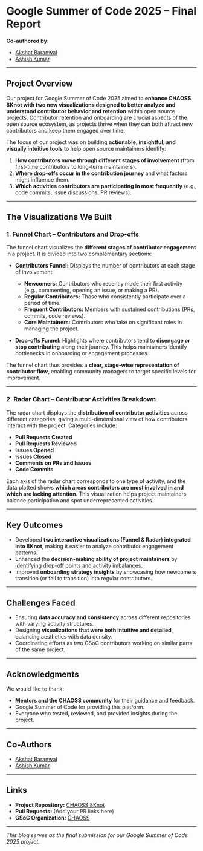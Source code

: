 # Google Summer of Code 2025 – Final Report

**Co-authored by:**  
- [Akshat Baranwal](https://github.com/AkshatBaranwal)  
- [Ashish Kumar](https://github.com/officialasishkumar)  

---

## Project Overview

Our project for Google Summer of Code 2025 aimed to **enhance CHAOSS 8Knot with two new visualizations designed to better analyze and understand contributor behavior and retention** within open source projects. Contributor retention and onboarding are crucial aspects of the open source ecosystem, as projects thrive when they can both attract new contributors and keep them engaged over time.

The focus of our project was on building **actionable, insightful, and visually intuitive tools** to help open source maintainers identify:
1. **How contributors move through different stages of involvement** (from first-time contributors to long-term maintainers).
2. **Where drop-offs occur in the contribution journey** and what factors might influence them.
3. **Which activities contributors are participating in most frequently** (e.g., code commits, issue discussions, PR reviews).

---

## The Visualizations We Built

### 1. Funnel Chart – Contributors and Drop-offs

The funnel chart visualizes the **different stages of contributor engagement** in a project. It is divided into two complementary sections:

- **Contributors Funnel:** Displays the number of contributors at each stage of involvement:
  - **Newcomers:** Contributors who recently made their first activity (e.g., commenting, opening an issue, or making a PR).
  - **Regular Contributors:** Those who consistently participate over a period of time.
  - **Frequent Contributors:** Members with sustained contributions (PRs, commits, code reviews).
  - **Core Maintainers:** Contributors who take on significant roles in managing the project.

- **Drop-offs Funnel:** Highlights where contributors tend to **disengage or stop contributing** along their journey. This helps maintainers identify bottlenecks in onboarding or engagement processes.

The funnel chart thus provides a **clear, stage-wise representation of contributor flow**, enabling community managers to target specific levels for improvement.

---

### 2. Radar Chart – Contributor Activities Breakdown

The radar chart displays the **distribution of contributor activities** across different categories, giving a multi-dimensional view of how contributors interact with the project. Categories include:

- **Pull Requests Created**
- **Pull Requests Reviewed**
- **Issues Opened**
- **Issues Closed**
- **Comments on PRs and Issues**
- **Code Commits**

Each axis of the radar chart corresponds to one type of activity, and the data plotted shows **which areas contributors are most involved in and which are lacking attention**. This visualization helps project maintainers balance participation and spot underrepresented activities.

---

## Key Outcomes

- Developed **two interactive visualizations (Funnel & Radar) integrated into 8Knot**, making it easier to analyze contributor engagement patterns.
- Enhanced the **decision-making ability of project maintainers** by identifying drop-off points and activity imbalances.
- Improved **onboarding strategy insights** by showcasing how newcomers transition (or fail to transition) into regular contributors.

---

## Challenges Faced

- Ensuring **data accuracy and consistency** across different repositories with varying activity structures.
- Designing **visualizations that were both intuitive and detailed**, balancing aesthetics with data density.
- Coordinating efforts as two GSoC contributors working on similar parts of the same project.

---

## Acknowledgments

We would like to thank:
- **Mentors and the CHAOSS community** for their guidance and feedback.
- Google Summer of Code for providing this platform.
- Everyone who tested, reviewed, and provided insights during the project.

---

## Co-Authors

- [Akshat Baranwal](https://github.com/AkshatBaranwal)  
- [Ashish Kumar](https://github.com/officialasishkumar)  

---

## Links

- **Project Repository:** [CHAOSS 8Knot](https://github.com/chaoss/8knot)
- **Pull Requests:** (Add your PR links here)
- **GSoC Organization:** [CHAOSS](https://chaoss.community/)

---

*This blog serves as the final submission for our Google Summer of Code 2025 project.*
